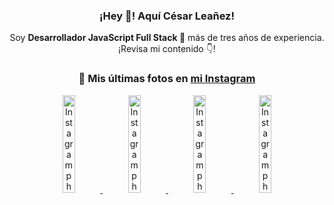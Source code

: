 <div align="center">

<h3>¡Hey 👋! Aquí César Leañez!</h3>

<p>Soy <strong>Desarrollador JavaScript Full Stack 🚀</strong> más de tres años de experiencia.<br />¡Revisa mi contenido 👇!</p>

### 📸 Mis últimas fotos en [mi Instagram](https://instagram.com/cesarsoftware.dev)


<a href='https://instagram.com/p/DG56-A2MYRH' target='_blank'>
  <img width='20%' src='https://instagram.fcmn2-1.fna.fbcdn.net/v/t51.2885-15/482937859_17909133159097059_4067759707531801866_n.jpg?stp=dst-jpg_e15_tt6&efg=eyJ2ZW5jb2RlX3RhZyI6ImltYWdlX3VybGdlbi4yMTYweDEyMTUuc2RyLmY3NTc2MS5kZWZhdWx0X2ltYWdlIn0&_nc_ht=instagram.fcmn2-1.fna.fbcdn.net&_nc_cat=103&_nc_oc=Q6cZ2QEJVZwY_i4k_x979ZMUih1QQ9vbhTKEj93zDg8vD4Zw6cs8_3aeH-ZjrFpkbmzfzAc&_nc_ohc=x6ZRSx7Rw64Q7kNvgGWgGxz&_nc_gid=Sz_bIhswb5PQFaBWK3cmbg&edm=ACWDqb8BAAAA&ccb=7-5&ig_cache_key=MzU4MzE1NDMyNjc2NDM1NjY3OQ%3D%3D.3-ccb7-5&oh=00_AYGxaJ5hJTyMDHwUg8xHJIpyjHMcQOHVj9mxmR2dB8rRdw&oe=67E146E9&_nc_sid=ee9879' alt='Instagram photo' />
</a>
<a href='https://instagram.com/p/DG3CbwaOGBb' target='_blank'>
  <img width='20%' src='https://instagram.fcmn2-1.fna.fbcdn.net/v/t51.2885-15/482703999_17908988550097059_1531515462185596820_n.jpg?stp=dst-jpg_e15_tt6&efg=eyJ2ZW5jb2RlX3RhZyI6ImltYWdlX3VybGdlbi41NDZ4NTQ2LnNkci5mNzU3NjEuZGVmYXVsdF9pbWFnZSJ9&_nc_ht=instagram.fcmn2-1.fna.fbcdn.net&_nc_cat=103&_nc_oc=Q6cZ2QEJVZwY_i4k_x979ZMUih1QQ9vbhTKEj93zDg8vD4Zw6cs8_3aeH-ZjrFpkbmzfzAc&_nc_ohc=coQFpabg8JIQ7kNvgFIKpNc&_nc_gid=Sz_bIhswb5PQFaBWK3cmbg&edm=ACWDqb8BAAAA&ccb=7-5&ig_cache_key=MzU4MjM0MjczMjA5NDkyMjg0Mw%3D%3D.3-ccb7-5&oh=00_AYFCOXXcEg9rOWrWTra0Q-L2NR1B4DFIXHI-RarVWGNCbQ&oe=67E12033&_nc_sid=ee9879' alt='Instagram photo' />
</a>
<a href='https://instagram.com/p/DGeSJQ7unyF' target='_blank'>
  <img width='20%' src='https://instagram.fcmn3-1.fna.fbcdn.net/v/t51.2885-15/481590284_1152580596565087_3112778662318659396_n.jpg?stp=dst-jpg_e15_tt6&efg=eyJ2ZW5jb2RlX3RhZyI6ImltYWdlX3VybGdlbi42NDB4MTE0Ni5zZHIuZjcxODc4LmRlZmF1bHRfY292ZXJfZnJhbWUifQ&_nc_ht=instagram.fcmn3-1.fna.fbcdn.net&_nc_cat=107&_nc_oc=Q6cZ2QEJVZwY_i4k_x979ZMUih1QQ9vbhTKEj93zDg8vD4Zw6cs8_3aeH-ZjrFpkbmzfzAc&_nc_ohc=jaPV3kfxqwgQ7kNvgEUJ-5r&_nc_gid=Sz_bIhswb5PQFaBWK3cmbg&edm=ACWDqb8BAAAA&ccb=7-5&ig_cache_key=MzU3NTM3NDk1NTY3MzE4OTUwOQ%3D%3D.3-ccb7-5&oh=00_AYEbDXV65cJIU3fD1WQERZUMI670nn-afdWBcNuxbbdu4Q&oe=67E136E6&_nc_sid=ee9879' alt='Instagram photo' />
</a>
<a href='https://instagram.com/p/DFqSLZVvq_X' target='_blank'>
  <img width='20%' src='https://instagram.fcmn2-1.fna.fbcdn.net/v/t51.2885-15/476357202_17905198818097059_4614661586281507924_n.jpg?stp=dst-jpg_e15_tt6&efg=eyJ2ZW5jb2RlX3RhZyI6ImltYWdlX3VybGdlbi41NDB4NTQwLnNkci5mNzU3NjEuZGVmYXVsdF9pbWFnZSJ9&_nc_ht=instagram.fcmn2-1.fna.fbcdn.net&_nc_cat=103&_nc_oc=Q6cZ2QEJVZwY_i4k_x979ZMUih1QQ9vbhTKEj93zDg8vD4Zw6cs8_3aeH-ZjrFpkbmzfzAc&_nc_ohc=m4XoSnZ55L0Q7kNvgEXpUNv&_nc_gid=Sz_bIhswb5PQFaBWK3cmbg&edm=ACWDqb8BAAAA&ccb=7-5&ig_cache_key=MzU2MDczODQwMzM0OTYwNjM1OQ%3D%3D.3-ccb7-5&oh=00_AYFeVSvaORd8aCpt3CtT8trecx5LsS4s8zlCIyEshXK7Xw&oe=67E12094&_nc_sid=ee9879' alt='Instagram photo' />
</a>

</div>
